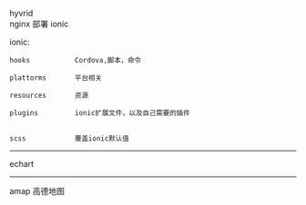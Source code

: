
hyvrid  
nginx                部署 ionic


ionic:

    hooks           Cordova,脚本，命令

    plattorms       平台相关

    resources       资源

    plugins         ionic扩展文件，以及自己需要的插件


    scss            覆盖ionic默认值

---

echart



---

amap    高德地图

